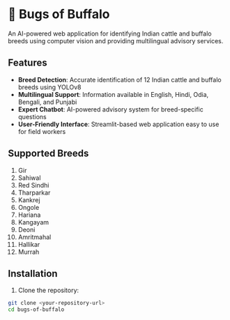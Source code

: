 # 🐂 Bugs of Buffalo

An AI-powered web application for identifying Indian cattle and buffalo breeds using computer vision and providing multilingual advisory services.

## Features

- **Breed Detection**: Accurate identification of 12 Indian cattle and buffalo breeds using YOLOv8
- **Multilingual Support**: Information available in English, Hindi, Odia, Bengali, and Punjabi
- **Expert Chatbot**: AI-powered advisory system for breed-specific questions
- **User-Friendly Interface**: Streamlit-based web application easy to use for field workers

## Supported Breeds

1. Gir
2. Sahiwal
3. Red Sindhi
4. Tharparkar
5. Kankrej
6. Ongole
7. Hariana
8. Kangayam
9. Deoni
10. Amritmahal
11. Hallikar
12. Murrah

## Installation

1. Clone the repository:
```bash
git clone <your-repository-url>
cd bugs-of-buffalo
